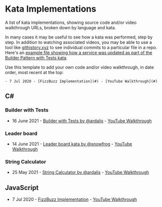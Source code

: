 # Kata Implementations

A list of kata implementations, showing source code and/or video walkthrough URLs, broken down by language and kata.

In many cases it may be useful to see how a kata was performed, step by step. In addition to watching associated videos, you may be able to use a tool like [githistory.xyz](https://github.com/pomber/git-history) to see individual commits to a particular file in a repo. Here's an [example file showing how a service was updated as part of the Builder Pattern with Tests kata](https://github.githistory.xyz/ardalis/BuilderTestKataAttempts/blob/main/2021-06-11/src/BuilderTestSample/Services/OrderService.cs).

Use this template to add your own code and/or video walkthrough, in date order, most recent at the top:

```
- 7 Jul 2020 - [FizzBuzz Implementation](#) - [YouTube Walkthrough](#)
```

## C#

### Builder with Tests

- 16 June 2021 - [Builder with Tests by @ardalis](https://github.com/ardalis/BuilderTestKataAttempts) - [YouTube Walkthrough](https://answers.netlify.com/t/support-guide-my-site-deploy-fails-unless-netlifys-build-cache-is-cleared/3035)

### Leader board

- 14 June 2021 - [Leader board kata by @snowfrog](https://github.com/snowfrogdev/LeaderboardKata) - [YouTube Walkthrough](https://youtu.be/BGtF_QZ-tBw)

### String Calculator

- 25 May 2021 - [String Calculator by @ardalis](https://github.com/ardalis/StringCalculatorKataAttempts) - [YouTube Walkthrough](https://youtu.be/H96nnZuQO00)

## JavaScript

- 7 Jul 2020 - [FizzBuzz Implementation](#) - [YouTube Walkthrough](#)
